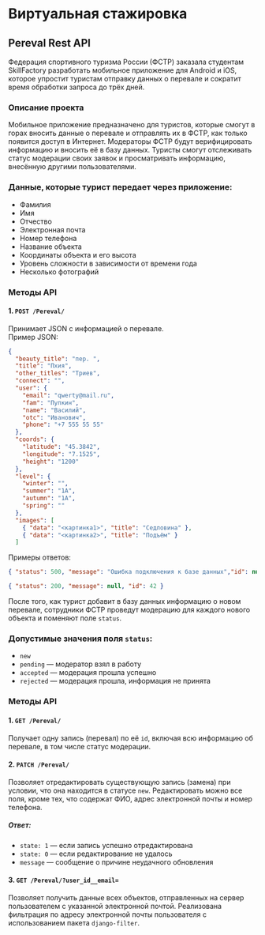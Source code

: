 # Виртуальная стажировка
## Pereval Rest API

Федерация спортивного туризма России (ФСТР) заказала студентам SkillFactory разработать мобильное приложение для Android и iOS, которое упростит туристам отправку данных о перевале и сократит время обработки запроса до трёх дней.

### Описание проекта

Мобильное приложение предназначено для туристов, которые смогут в горах вносить данные о перевале и отправлять их в ФСТР, как только появится доступ в Интернет. Модераторы ФСТР будут верифицировать информацию и вносить её в базу данных. Туристы смогут отслеживать статус модерации своих заявок и просматривать информацию, внесённую другими пользователями.

### Данные, которые турист передает через приложение:
- Фамилия
- Имя
- Отчество
- Электронная почта
- Номер телефона
- Название объекта
- Координаты объекта и его высота
- Уровень сложности в зависимости от времени года
- Несколько фотографий

### Методы API

#### 1. `POST /Pereval/`
Принимает JSON с информацией о перевале.  
Пример JSON:

```json
{
  "beauty_title": "пер. ",
  "title": "Пхия",
  "other_titles": "Триев",
  "connect": "",
  "user": {
    "email": "qwerty@mail.ru",
    "fam": "Пупкин",
    "name": "Василий",
    "otc": "Иванович",
    "phone": "+7 555 55 55"
  },
  "coords": {
    "latitude": "45.3842",
    "longitude": "7.1525",
    "height": "1200"
  },
  "level": {
    "winter": "",
    "summer": "1А",
    "autumn": "1А",
    "spring": ""
  },
  "images": [
    { "data": "<картинка1>", "title": "Седловина" },
    { "data": "<картинка2>", "title": "Подъём" }
  ]
```
Примеры oтветов:

```json
{ "status": 500, "message": "Ошибка подключения к базе данных","id": null}
```
```json
{ "status": 200, "message": null, "id": 42 }
```
После того, как турист добавит в базу данных информацию о новом перевале, сотрудники ФСТР проведут модерацию для каждого нового объекта и поменяют поле `status`.

### Допустимые значения поля `status`:
- `new`
- `pending` — модератор взял в работу
- `accepted` — модерация прошла успешно
- `rejected` — модерация прошла, информация не принята

### Методы API

#### 1. `GET /Pereval/`
Получает одну запись (перевал) по её `id`, включая всю информацию об перевале, в том числе статус модерации.

#### 2. `PATCH /Pereval/`
Позволяет отредактировать существующую запись (замена) при условии, что она находится в статусе `new`. Редактировать можно все поля, кроме тех, что содержат ФИО, адрес электронной почты и номер телефона.  

##### Ответ:
- `state: 1` — если запись успешно отредактирована
- `state: 0` — если редактирование не удалось
- `message` — сообщение о причине неудачного обновления

#### 3. `GET /Pereval/?user_id__email=`
Позволяет получить данные всех объектов, отправленных на сервер пользователем с указанной электронной почтой. Реализована фильтрация по адресу электронной почты пользователя с использованием пакета `django-filter`.

